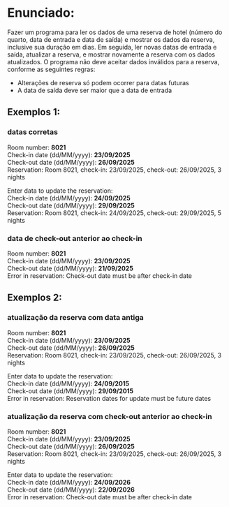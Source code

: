 # Enunciado:
Fazer um programa para ler os dados de uma reserva de hotel (número do quarto, data
de entrada e data de saída) e mostrar os dados da reserva, inclusive sua duração em
dias. Em seguida, ler novas datas de entrada e saída, atualizar a reserva, e mostrar
novamente a reserva com os dados atualizados. O programa não deve aceitar dados
inválidos para a reserva, conforme as seguintes regras:
- Alterações de reserva só podem ocorrer para datas futuras
- A data de saída deve ser maior que a data de entrada

## Exemplos 1:
### datas corretas
Room number: **8021**  
Check-in date (dd/MM/yyyy): **23/09/2025**  
Check-out date (dd/MM/yyyy): **26/09/2025**  
Reservation: Room 8021, check-in: 23/09/2025, check-out: 26/09/2025, 3 nights 

Enter data to update the reservation:  
Check-in date (dd/MM/yyyy): **24/09/2025**  
Check-out date (dd/MM/yyyy): **29/09/2025**  
Reservation: Room 8021, check-in: 24/09/2025, check-out: 29/09/2025, 5 nights  
### data de check-out anterior ao check-in
Room number: **8021**  
Check-in date (dd/MM/yyyy): **23/09/2025**  
Check-out date (dd/MM/yyyy): **21/09/2025**  
Error in reservation: Check-out date must be after check-in date  
## Exemplos 2:
### atualização da reserva com data antiga
Room number: **8021**  
Check-in date (dd/MM/yyyy): **23/09/2025**  
Check-out date (dd/MM/yyyy): **26/09/2025**  
Reservation: Room 8021, check-in: 23/09/2025, check-out: 26/09/2025, 3 nights  

Enter data to update the reservation:  
Check-in date (dd/MM/yyyy): **24/09/2015**  
Check-out date (dd/MM/yyyy): **29/09/2015**  
Error in reservation: Reservation dates for update must be future dates  
### atualização da reserva com check-out anterior ao check-in
Room number: **8021**  
Check-in date (dd/MM/yyyy): **23/09/2025**  
Check-out date (dd/MM/yyyy): **26/09/2025**  
Reservation: Room 8021, check-in: 23/09/2025, check-out: 26/09/2025, 3 nights  

Enter data to update the reservation:  
Check-in date (dd/MM/yyyy): **24/09/2026**  
Check-out date (dd/MM/yyyy): **22/09/2026**  
Error in reservation: Check-out date must be after check-in date  